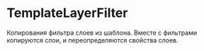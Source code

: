 # TemplateLayerFilter
Копирования фильтра слоев из шаблона. Вместе с фильтрами копируются слои, и переопределяются свойства слоев.

